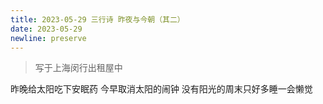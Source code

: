 ```yaml
---
title: 2023-05-29 三行诗 昨夜与今朝（其二）
date: 2023-05-29
newline: preserve
---
```


> 写于上海闵行出租屋中

昨晚给太阳吃下安眠药
今早取消太阳的闹钟
没有阳光的周末只好多睡一会懒觉
